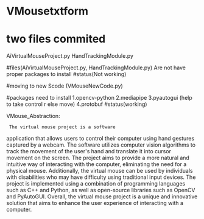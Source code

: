 # VMousetxtform
# two files commited
AiVirtualMouseProject.py
HandTrackingModule.py

#files(AiVirtualMouseProject.py, HandTrackingModule.py)
Are not have proper packages to install 
#status(Not working) 

#moving to new Scode (VMouseNewCode.py) 

#packages need to install
1.opencv-python
2.mediapipe
3.pyautogui (help to take control r else move)
4.protobuf
#status(working)


VMouse_Abstraction:

     The virtual mouse project is a software
application that allows users to control
their computer using hand gestures 
captured by a webcam. The software 
utilizes computer vision algorithms to 
track the movement of the user's hand and
translate it into cursor movement on 
the screen. The project aims to provide 
a more natural and intuitive way of 
interacting with the computer, eliminating
 the need for a physical mouse. 
Additionally, the virtual mouse can be 
used by individuals with disabilities who 
may have difficulty using traditional 
input devices. The project is implemented 
using a combination of programming 
languages such as C++ and Python, as well 
as open-source libraries such as OpenCV 
and PyAutoGUI. Overall, the virtual mouse 
project is a unique and innovative 
solution that aims to enhance the user 
experience of interacting with a computer.
